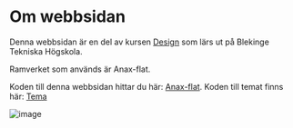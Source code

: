 Om webbsidan
==============================================
<div class="about_content">
<p>
Denna webbsidan är en del av kursen <a href="https://dbwebb.se/kurser/design">Design</a> som lärs ut på Blekinge Tekniska Högskola.
</p>
<p>
Ramverket som används är Anax-flat.
</p>
<p>
Koden till denna webbsidan hittar du här: <a href="https://github.com/MagnusGreiff/anax-flat">Anax-flat</a>.
Koden till temat finns här: <a href="https://github.com/MagnusGreiff/anax-flat-theme">Tema</a>
</p>
<img class="about_img" src="img/image1.jpeg" alt="image">
</div>

